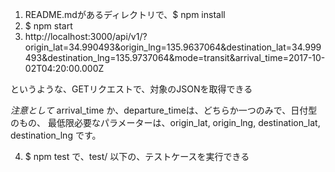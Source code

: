 1. README.mdがあるディレクトリで、$ npm install
2. $ npm start
3. http://localhost:3000/api/v1/?origin_lat=34.990493&origin_lng=135.9637064&destination_lat=34.999493&destination_lng=135.9737064&mode=transit&arrival_time=2017-10-02T04:20:00.000Z

というような、GETリクエストで、対象のJSONを取得できる

*注意として*
arrival_time か、departure_timeは、どちらか一つのみで、日付型のもの、
最低限必要なパラメーターは、origin_lat, origin_lng, destination_lat, destination_lng です。

4. $ npm test で、test/ 以下の、テストケースを実行できる